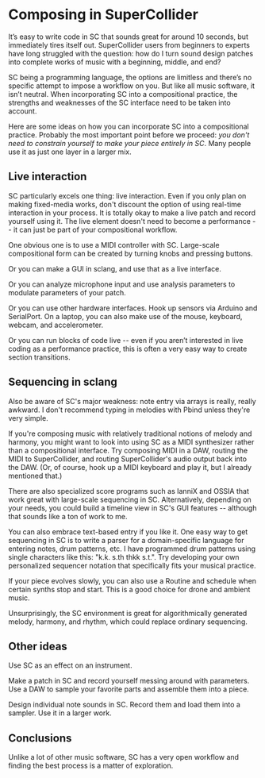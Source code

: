 # Composing in SuperCollider

It’s easy to write code in SC that sounds great for around 10 seconds, but immediately tires itself out. SuperCollider users from beginners to experts have long struggled with the question: how do I turn sound design patches into complete works of music with a beginning, middle, and end?

SC being a programming language, the options are limitless and there’s no specific attempt to impose a workflow on you. But like all music software, it isn’t neutral. When incorporating SC into a compositional practice, the strengths and weaknesses of the SC interface need to be taken into account.

Here are some ideas on how you can incorporate SC into a compositional practice. Probably the most important point before we proceed: *you don't need to constrain yourself to make your piece entirely in SC*. Many people use it as just one layer in a larger mix.

## Live interaction

SC particularly excels one thing: live interaction. Even if you only plan on making fixed-media works, don't discount the option of using real-time interaction in your process. It is totally okay to make a live patch and record yourself using it. The live element doesn't need to become a performance -- it can just be part of your compositional workflow.

One obvious one is to use a MIDI controller with SC. Large-scale compositional form can be created by turning knobs and pressing buttons.

Or you can make a GUI in sclang, and use that as a live interface.

Or you can analyze microphone input and use analysis parameters to modulate parameters of your patch.

Or you can use other hardware interfaces. Hook up sensors via Arduino and SerialPort. On a laptop, you can also make use of the mouse, keyboard, webcam, and accelerometer.

Or you can run blocks of code live -- even if you aren’t interested in live coding as a performance practice, this is often a very easy way to create section transitions.

## Sequencing in sclang

Also be aware of SC's major weakness: note entry via arrays is really, really awkward. I don't recommend typing in melodies with Pbind unless they're very simple.

If you're composing music with relatively traditional notions of melody and harmony, you might want to look into using SC as a MIDI synthesizer rather than a compositional interface. Try composing MIDI in a DAW, routing the MIDI to SuperCollider, and routing SuperCollider's audio output back into the DAW. (Or, of course, hook up a MIDI keyboard and play it, but I already mentioned that.)

There are also specialized score programs such as IanniX and OSSIA that work great with large-scale sequencing in SC. Alternatively, depending on your needs, you could build a timeline view in SC's GUI features -- although that sounds like a ton of work to me.

You can also embrace text-based entry if you like it. One easy way to get sequencing in SC is to write a parser for a domain-specific language for entering notes, drum patterns, etc. I have programmed drum patterns using single characters like this: "k.k. s.th thkk s.t.". Try developing your own personalized sequencer notation that specifically fits your musical practice.

If your piece evolves slowly, you can also use a Routine and schedule when certain synths stop and start. This is a good choice for drone and ambient music.

Unsurprisingly, the SC environment is great for algorithmically generated melody, harmony, and rhythm, which could replace ordinary sequencing.

## Other ideas

Use SC as an effect on an instrument.

Make a patch in SC and record yourself messing around with parameters. Use a DAW to sample your favorite parts and assemble them into a piece.

Design individual note sounds in SC. Record them and load them into a sampler. Use it in a larger work.

## Conclusions

Unlike a lot of other music software, SC has a very open workflow and finding the best process is a matter of exploration.
